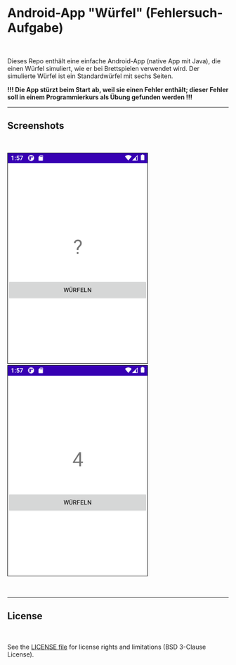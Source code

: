 # Android-App "Würfel" (Fehlersuch-Aufgabe) #

<br>

Dieses Repo enthält eine einfache Android-App (native App mit Java), die einen Würfel simuliert, wie er bei Brettspielen verwendet wird. Der simulierte Würfel ist ein Standardwürfel mit sechs Seiten.
<br>

**!!! Die App stürzt beim Start ab, weil sie einen Fehler enthält; dieser Fehler soll in einem Programmierkurs als Übung gefunden werden !!!**
<br>

----

## Screenshots ##

<br>

![Screenshot 1](screenshot_1.png) &nbsp;&nbsp; ![Screenshot 1](screenshot_2.png)

<br>

----

## License ##

<br>

See the [LICENSE file](LICENSE.md) for license rights and limitations (BSD 3-Clause License).

<br>
